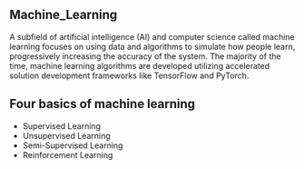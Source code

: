 ## Machine_Learning

A subfield of artificial intelligence (AI) and computer science called machine learning focuses on using data and algorithms to simulate how 
people learn, progressively increasing the accuracy of the system.
The majority of the time, machine learning algorithms are developed utilizing accelerated solution development frameworks like TensorFlow and PyTorch.    

## Four basics of machine learning
- Supervised Learning
- Unsupervised Learning
- Semi-Supervised Learning
- Reinforcement Learning 
